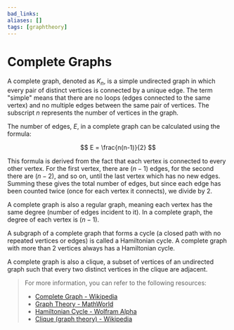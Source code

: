 ```yaml
---
bad_links: 
aliases: []
tags: [graphtheory]
---
```

# Complete Graphs

A complete graph, denoted as $K_n$, is a simple undirected graph in which every pair of distinct vertices is connected by a unique edge. The term "simple" means that there are no loops (edges connected to the same vertex) and no multiple edges between the same pair of vertices. The subscript $n$ represents the number of vertices in the graph.

The number of edges, $E$, in a complete graph can be calculated using the formula:

$$
E = \frac{n(n-1)}{2}
$$

This formula is derived from the fact that each vertex is connected to every other vertex. For the first vertex, there are $(n-1)$ edges, for the second there are $(n-2)$, and so on, until the last vertex which has no new edges. Summing these gives the total number of edges, but since each edge has been counted twice (once for each vertex it connects), we divide by 2.

A complete graph is also a regular graph, meaning each vertex has the same degree (number of edges incident to it). In a complete graph, the degree of each vertex is $(n-1)$.

A subgraph of a complete graph that forms a cycle (a closed path with no repeated vertices or edges) is called a Hamiltonian cycle. A complete graph with more than 2 vertices always has a Hamiltonian cycle.

A complete graph is also a clique, a subset of vertices of an undirected graph such that every two distinct vertices in the clique are adjacent.

> For more information, you can refer to the following resources:
> - [Complete Graph - Wikipedia](https://www.google.com/search?q=Complete+Graph+Wikipedia)
> - [Graph Theory - MathWorld](https://www.google.com/search?q=Graph+Theory+MathWorld)
> - [Hamiltonian Cycle - Wolfram Alpha](https://www.google.com/search?q=Hamiltonian+Cycle+Wolfram+Alpha)
> - [Clique (graph theory) - Wikipedia](https://www.google.com/search?q=Clique+(graph+theory)+Wikipedia)